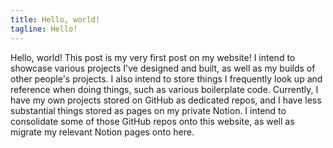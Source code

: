 ```yaml
---
title: Hello, world!
tagline: Hello!
---
```


Hello, world! This post is my very first post on my website! I intend to showcase various projects I've designed and built, as well as my builds of other people's projects. I also intend to store things I frequently look up and reference when doing things, such as various boilerplate code. Currently, I have my own projects stored on GitHub as dedicated repos, and I have less substantial things stored as pages on my private Notion. I intend to consolidate some of those GitHub repos onto this website, as well as migrate my relevant Notion pages onto here. 